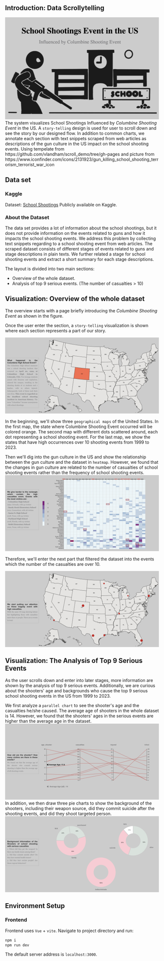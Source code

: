 ## Introduction: Data Scrollytelling
<img src="./clrchen/data/start.png" alt="drawing" width="auto"/>
The system visualizes School Shootings Influenced by <em>Columbine Shooting Event</em> in the US.
A <code>story-telling</code> design is used for user to scroll down and see the story by our designed flow.
In addition to common charts, we annotate each section with text snippets scraped from web articles as descriptions of the gun culture in the US impact on the school shooting events.
Using tempelate from https://github.com/vlandham/scroll_demo/tree/gh-pages and picture from https://www.iconfinder.com/icons/2131923/gun_killing_school_shooting_terrorism_terrorist_war_icon

## Data set
### Kaggle
Dataset:  [School Shootings](https://www.kaggle.com/datasets/joebeachcapital/school-shootings)
Publicly available on Kaggle. 

### About the Dataset
The data set provides a lot of information about the school shootings, but it does not provide information on the events related to guns and how it impacts the school shooting events. 
We address this problem by collecting text snippets regarding to a school shooting event from web articles.
The scraped dataset consists of different stages of events related to guns and stage descriptions in plain texts. 
We further related a stage for school shooting events and extract a short summary for each stage descriptions.

The layout is divided into two main sections:
- Overview of the whole dataset.
- Analysis of top 9 serious events. (The number of casualties > 10)

## Visualization: Overview of the whole dataset
The overview starts with a page briefly introducing the *Columbine Shooting Event* as shown in the figure.

Once the user enter the section, a `story-telling` visualization is shown where each section represents a part of our story.

<img src="./clrchen/data/overview.png" alt="drawing" width="auto"/>

In the beginning, we'll show three `geographical maps` of the United States. In the first map, the state where Columbine Shooting Event occurred will be colored orange. The second map with different dots scattered around, each dot representing a school shooting event. For the last map, we show the states that have high occurrences over 10 shooting events from 1999 to 2023.

Then we'll dig into the gun culture in the US and show the relationship between the gun culture and the dataset in `heatmap`. However, we found that the changes in gun culture are related to the number of casualties of school shooting events rather than the frequency of school shooting events.
<img src="./clrchen/data/heatmap.png" alt="drawing" width="auto"/>

Therefore, we'll enter the next part that filtered the dataset into the events which the number of the casualties are over 10.

<img src="./clrchen/data/tragedy_map.png" alt="drawing" width="auto"/>


## Visualization: The Analysis of Top 9 Serious Events

As the user scrolls down and enter into later stages, more information are shown by the analysis of top 9 serious events.
Additionally, we are curious about the shooters' age and backgrounds who cause the top 9 serious school shooting events in the US from 1999 to 2023.

We first analyze a `parallel chart` to see the shooter's age and the casualties he/she caused. The average age of shooters in the whole dataset is 14. However, we found that the shooters' ages in the serious events are higher than the average age in the dataset.
<img src="./clrchen/data/parallel.png" alt="drawing" width="auto"/>
In addition, we then draw three pie charts to show the background of the shooters, including their weapon source, did they commit suicide after the shooting events, and did they shoot targeted person.
<img src="./clrchen/data/pie.png" alt="drawing" width="auto"/>

## Environment Setup

### Frontend
Frontend uses `Vue` + `vite`.
Navigate to project directory and run:
```shell
npm i 
npm run dev
```
The default server address is `localhost:3000`. 




